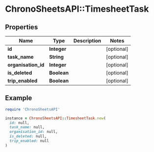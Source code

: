 # ChronoSheetsAPI::TimesheetTask

## Properties

| Name | Type | Description | Notes |
| ---- | ---- | ----------- | ----- |
| **id** | **Integer** |  | [optional] |
| **task_name** | **String** |  | [optional] |
| **organisation_id** | **Integer** |  | [optional] |
| **is_deleted** | **Boolean** |  | [optional] |
| **trip_enabled** | **Boolean** |  | [optional] |

## Example

```ruby
require 'ChronoSheetsAPI'

instance = ChronoSheetsAPI::TimesheetTask.new(
  id: null,
  task_name: null,
  organisation_id: null,
  is_deleted: null,
  trip_enabled: null
)
```


